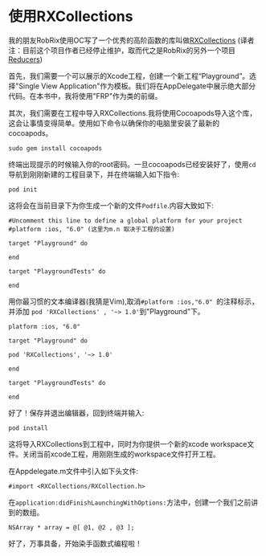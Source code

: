 # 使用RXCollections
我的朋友RobRix使用OC写了一个优秀的高阶函数的库叫做[RXCollections](https://github.com/robrix/RXCollections) (译者注：目前这个项目作者已经停止维护，取而代之是RobRix的另外一个项目[Reducers](https://github.com/robrix/Reducers))

首先，我们需要一个可以展示的Xcode工程，创建一个新工程“Playground”。选择"Single View Application"作为模板。我们将在AppDelegate中展示绝大部分代码。在本书中，我将使用"FRP"作为类的前缀。

其次，我们需要在工程中导入RXCollections.我将使用Cocoapods导入这个库，这会让事情变得简单。使用如下命令以确保你的电脑里安装了最新的cocoapods。
```
sudo gem install cocoapods
```
终端出现提示的时候输入你的root密码。一旦cocoapods已经安装好了，使用`cd`导航到刚刚新建的工程目录下，并在终端输入如下指令:
```
pod init
```
这将会在当前目录下为你生成一个新的文件`Podfile`.内容大致如下:

```
#Uncomment this line to define a global platform for your project
#platform :ios, "6.0" (这里为m.n 取决于工程的设置)

target "Playground" do

end

target "PlaygroundTests" do

end

```
用你最习惯的文本编译器(我猜是Vim),取消`#platform :ios,"6.0" `的注释标示，并添加 `pod 'RXCollections' , '~> 1.0'`到"Playground"下。
```
platform :ios, "6.0"

target "Playground" do

pod 'RXCollections', '~> 1.0'

end

target "PlaygroundTests" do

end

```
好了！保存并退出编辑器，回到终端并输入:
```
pod install
```
这将导入RXCollections到工程中，同时为你提供一个新的xcode workspace文件。关闭当前xcode工程，用刚刚生成的workspace文件打开工程。

在Appdelegate.m文件中引入如下头文件:
```
#import <RXCollections/RXCollection.h>
```
在`application:didFinishLaunchingWithOptions:`方法中，创建一个我们之前讲到的数组。
```
NSArray * array = @[ @1, @2 , @3 ];
```
好了，万事具备，开始染手函数式编程啦！










